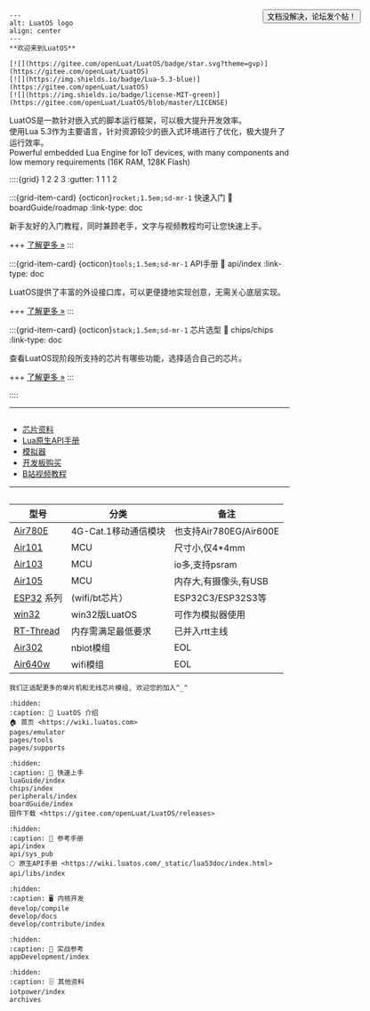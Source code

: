 
````{figure} _static/logo-big.svg
---
alt: LuatOS logo
align: center
---
**欢迎来到LuatOS**

[![](https://gitee.com/openLuat/LuatOS/badge/star.svg?theme=gvp)](https://gitee.com/openLuat/LuatOS)
[![](https://img.shields.io/badge/Lua-5.3-blue)](https://gitee.com/openLuat/LuatOS)
[![](https://img.shields.io/badge/license-MIT-green)](https://gitee.com/openLuat/LuatOS/blob/master/LICENSE)
````

LuatOS是一款针对嵌入式的脚本运行框架，可以极大提升开发效率。  
使用Lua 5.3作为主要语言，针对资源较少的嵌入式环境进行了优化，极大提升了运行效率。  
Powerful embedded Lua Engine for IoT devices, with many components and low memory requirements (16K RAM, 128K Flash)

::::{grid} 1 2 2 3
:gutter: 1 1 1 2

:::{grid-item-card} {octicon}`rocket;1.5em;sd-mr-1` 快速入门
:link: boardGuide/roadmap
:link-type: doc

新手友好的入门教程，同时兼顾老手，文字与视频教程均可让您快速上手。

+++
[了解更多 »](boardGuide/roadmap)
:::

:::{grid-item-card} {octicon}`tools;1.5em;sd-mr-1` API手册
:link: api/index
:link-type: doc

LuatOS提供了丰富的外设接口库，可以更便捷地实现创意，无需关心底层实现。

+++
[了解更多 »](api/index)
:::

:::{grid-item-card} {octicon}`stack;1.5em;sd-mr-1` 芯片选型
:link: chips/chips
:link-type: doc

查看LuatOS现阶段所支持的芯片有哪些功能，选择适合自己的芯片。

+++
[了解更多 »](chips/chips)
:::

::::

---

```{rubric} 更多资料
```

- [芯片资料](chips/index)
- [Lua原生API手册](https://wiki.luatos.com/_static/lua53doc/index.html)
- [模拟器](pages/emulator)
- [开发板购买](https://luat.taobao.com)
- [B站视频教程](https://space.bilibili.com/532832)

---

```{rubric} 目前已经适配的模组和芯片
```

|型号    |分类    |备注|
|--------|--------|-------|
|[Air780E](chips/air780e/index) |4G-Cat.1移动通信模块| 也支持Air780EG/Air600E|
|[Air101](chips/air101/index) |MCU|尺寸小,仅4*4mm|
|[Air103](chips/air103/index) |MCU|io多,支持psram|
|[Air105](chips/air105/index) |MCU|内存大,有摄像头,有USB|
|[ESP32](chips/esp32c3/index) 系列| (wifi/bt芯片）|ESP32C3/ESP32S3等|
|[win32](chips/win32) |win32版LuatOS|可作为模拟器使用|
|[RT-Thread](https://github.com/openLuat/luatos-soc-rtt) |内存需满足最低要求| 已并入rtt主线|
|[Air302](chips/air302/index) |nbiot模组| EOL|
|[Air640w](chips/air640w/index) |wifi模组|  EOL|

```{note}
我们正适配更多的单片机和无线芯片模组, 欢迎您的加入^_^
```



<style type="text/css">
    .chatlink {
        position: fixed;
        z-index: 2147483645;
        width: auto;
        font-size: 16px;
        line-height: 24px;
        top: 60px;
        right: 100px;
        color: #19caa6;
        text-align: center;
        border-top-left-radius: 5px;
        border-top-right-radius: 5px;
        border-bottom-left-radius: 5px;
        border-bottom-right-radius: 5px;
    }
</style>
<div class="chatlink" id="chatlink">
    <button onclick="window.open('https://chat.openluat.com')">文档没解决，论坛发个帖！</button><p/>
</div>
<script>
if (location.href.indexOf("https://wiki.luatos.org") == 0 ) {
  document.getElementById('chatlink').style.cssText = "display: none";
}
</script>

```{toctree}
:hidden:
:caption: 💁 LuatOS 介绍
🏠️ 首页 <https://wiki.luatos.com>
pages/emulator
pages/tools
pages/supports
```

```{toctree}
:hidden:
:caption: 🌠 快速上手
luaGuide/index
chips/index
peripherals/index
boardGuide/index
固件下载 <https://gitee.com/openLuat/LuatOS/releases>
```

```{toctree}
:hidden:
:caption: 📖 参考手册
api/index
api/sys_pub
🌕 原生API手册 <https://wiki.luatos.com/_static/lua53doc/index.html>
api/libs/index
```

```{toctree}
:hidden:
:caption: 🖥️ 内核开发
develop/compile
develop/docs
develop/contribute/index
```

```{toctree}
:hidden:
:caption: 💼 实战参考
appDevelopment/index
```

```{toctree}
:hidden:
:caption: 🗄️ 其他资料
iotpower/index
archives
```
